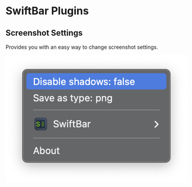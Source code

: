 # SwiftBar Plugins

## Screenshot Settings

Provides you with an easy way to change screenshot settings.

![Screenshot Settings](./assets/screenshot-settings-preview.png)
